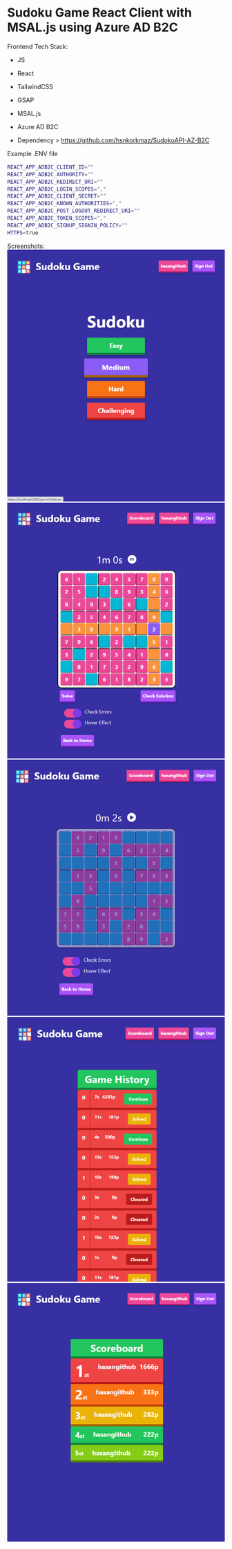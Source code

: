 # Sudoku Game React Client with MSAL.js using Azure AD B2C

Frontend Tech Stack:
- JS
- React
- TailwindCSS
- GSAP
- MSAL.js
- Azure AD B2C

- Dependency > https://github.com/hsnkorkmaz/SudokuAPI-AZ-B2C

Example .ENV file
```sh
REACT_APP_ADB2C_CLIENT_ID=""
REACT_APP_ADB2C_AUTHORITY=""
REACT_APP_ADB2C_REDIRECT_URI=""
REACT_APP_ADB2C_LOGIN_SCOPES=","
REACT_APP_ADB2C_CLIENT_SECRET=""
REACT_APP_ADB2C_KNOWN_AUTHORITIES=","
REACT_APP_ADB2C_POST_LOGOUT_REDIRECT_URI=""
REACT_APP_ADB2C_TOKEN_SCOPES=","
REACT_APP_ADB2C_SIGNUP_SIGNIN_POLICY=""
HTTPS=true
```

Screenshots:
![alt text](https://github.com/hsnkorkmaz/SudokuClient-AZ-B2C/blob/master/screenshots/6.png?raw=true)
![alt text](https://github.com/hsnkorkmaz/SudokuClient-AZ-B2C/blob/master/screenshots/3.png?raw=true)
![alt text](https://github.com/hsnkorkmaz/SudokuClient-AZ-B2C/blob/master/screenshots/2.png?raw=true)
![alt text](https://github.com/hsnkorkmaz/SudokuClient-AZ-B2C/blob/master/screenshots/4.png?raw=true)
![alt text](https://github.com/hsnkorkmaz/SudokuClient-AZ-B2C/blob/master/screenshots/5.png?raw=true)